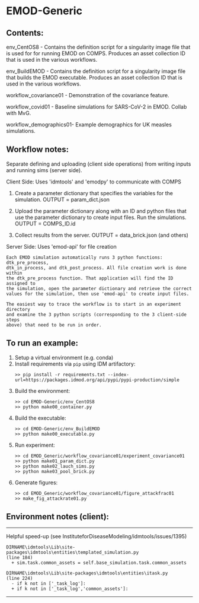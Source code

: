 # EMOD-Generic

## Contents:

  env_CentOS8            - Contains the definition script for a singularity 
                           image file that is used for for running EMOD on COMPS.
                           Produces an asset collection ID that is used in the
                           various workflows.

  env_BuildEMOD          - Contains the definition script for a singularity 
                           image file that builds the EMOD executable.
                           Produces an asset collection ID that is used in the
                           various workflows.

  workflow_covariance01  - Demonstration of the covariance feature.

  workflow_covid01       - Baseline simulations for SARS-CoV-2 in EMOD. Collab
                           with MvG.

  workflow_demographics01- Example demographics for UK measles simulations.


## Workflow notes:

  Separate defining and uploading (client side operations) from writing
  inputs and running sims (server side).


  Client Side: Uses 'idmtools' and 'emodpy' to communicate with COMPS

  1. Create a parameter dictionary that specifies the variables for the
     simulation.
     OUTPUT = param_dict.json

  2. Upload the parameter dictionary along with an ID and python files that use
     the parameter dictionary to create input files. Run the simulations.
     OUTPUT = COMPS_ID.id

  3. Collect results from the server.
     OUTPUT = data_brick.json (and others)


  Server Side: Uses 'emod-api' for file creation

    Each EMOD simulation automatically runs 3 python functions: dtk_pre_process,
    dtk_in_process, and dtk_post_process. All file creation work is done within
    the dtk_pre_process function. That application will find the ID assigned to
    the simulation, open the parameter dictionary and retrieve the correct
    values for the simulation, then use 'emod-api' to create input files.

    The easiest way to trace the workflow is to start in an experiment directory
    and examine the 3 python scripts (corresponding to the 3 client-side steps
    above) that need to be run in order.


## To run an example:

1. Setup a virtual environment (e.g. conda)
2. Install requirements via `pip` using IDM artifactory:
    ```
    >> pip install -r requirements.txt --index-url=https://packages.idmod.org/api/pypi/pypi-production/simple
    ```
3. Build the environment:
    ```
    >> cd EMOD-Generic/env_CentOS8
    >> python make00_container.py
    ```
4. Build the executable:
    ```
    >> cd EMOD-Generic/env_BuildEMOD
    >> python make00_executable.py
    ```
4. Run experiment:
    ```
    >> cd EMOD_Generic/workflow_covariance01/experiment_covariance01
    >> python make01_param_dict.py
    >> python make02_lauch_sims.py
    >> python make03_pool_brick.py
    ```
5. Generate figures:
    ```
    >> cd EMOD_Generic/workflow_covariance01/figure_attackfrac01
    >> make_fig_attackrate01.py
    ```


## Environment notes (client):

  ********************************
  Helpful speed-up (see InstituteforDiseaseModeling/idmtools/issues/1395)

    DIRNAME\idmtools\Lib\site-packages\idmtools\entities\templated_simulation.py
    (line 184)
      + sim.task.common_assets = self.base_simulation.task.common_assets

    DIRNAME\idmtools\Lib\site-packages\idmtools\entities\itask.py
    (line 224)
      - if k not in ['_task_log']:
      + if k not in ['_task_log','common_assets']:

  ********************************
